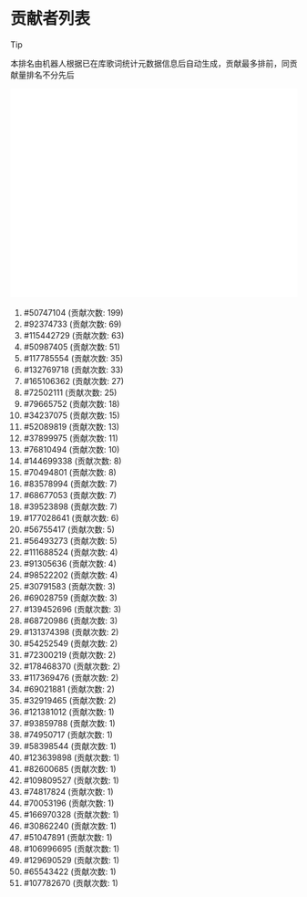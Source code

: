 # 贡献者列表

> [!TIP]
> 本排名由机器人根据已在库歌词统计元数据信息后自动生成，贡献最多排前，同贡献量排名不分先后

![贡献者头像画廊](./CONTRIBUTORS.svg)

1. #50747104 (贡献次数: 199)
2. #92374733 (贡献次数: 69)
3. #115442729 (贡献次数: 63)
4. #50987405 (贡献次数: 51)
5. #117785554 (贡献次数: 35)
6. #132769718 (贡献次数: 33)
7. #165106362 (贡献次数: 27)
8. #72502111 (贡献次数: 25)
9. #79665752 (贡献次数: 18)
10. #34237075 (贡献次数: 15)
11. #52089819 (贡献次数: 13)
12. #37899975 (贡献次数: 11)
13. #76810494 (贡献次数: 10)
14. #144699338 (贡献次数: 8)
15. #70494801 (贡献次数: 8)
16. #83578994 (贡献次数: 7)
17. #68677053 (贡献次数: 7)
18. #39523898 (贡献次数: 7)
19. #177028641 (贡献次数: 6)
20. #56755417 (贡献次数: 5)
21. #56493273 (贡献次数: 5)
22. #111688524 (贡献次数: 4)
23. #91305636 (贡献次数: 4)
24. #98522202 (贡献次数: 4)
25. #30791583 (贡献次数: 3)
26. #69028759 (贡献次数: 3)
27. #139452696 (贡献次数: 3)
28. #68720986 (贡献次数: 3)
29. #131374398 (贡献次数: 2)
30. #54252549 (贡献次数: 2)
31. #72300219 (贡献次数: 2)
32. #178468370 (贡献次数: 2)
33. #117369476 (贡献次数: 2)
34. #69021881 (贡献次数: 2)
35. #32919465 (贡献次数: 2)
36. #121381012 (贡献次数: 1)
37. #93859788 (贡献次数: 1)
38. #74950717 (贡献次数: 1)
39. #58398544 (贡献次数: 1)
40. #123639898 (贡献次数: 1)
41. #82600685 (贡献次数: 1)
42. #109809527 (贡献次数: 1)
43. #74817824 (贡献次数: 1)
44. #70053196 (贡献次数: 1)
45. #166970328 (贡献次数: 1)
46. #30862240 (贡献次数: 1)
47. #51047891 (贡献次数: 1)
48. #106996695 (贡献次数: 1)
49. #129690529 (贡献次数: 1)
50. #65543422 (贡献次数: 1)
51. #107782670 (贡献次数: 1)
